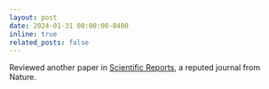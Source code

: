 ```yaml
---
layout: post
date: 2024-01-31 00:00:00-0400
inline: true
related_posts: false
---
```


Reviewed another paper in [Scientific Reports](https://www.nature.com/srep/), a reputed journal from Nature.
